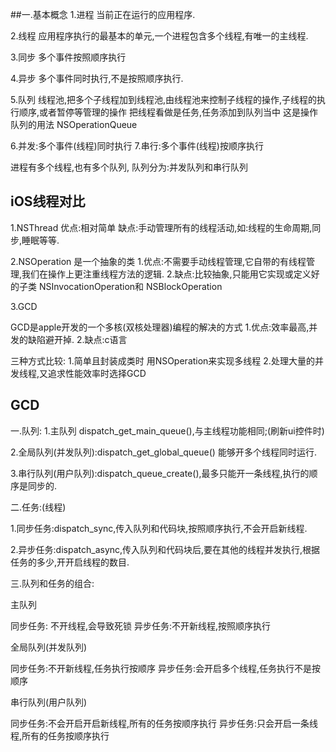 ##一.基本概念
  1.进程  当前正在运行的应用程序.
  
  2.线程  应用程序执行的最基本的单元,一个进程包含多个线程,有唯一的主线程.
  
  3.同步  多个事件按照顺序执行
  
  4.异步  多个事件同时执行,不是按照顺序执行.
  
  5.队列   线程池,把多个子线程加到线程池,由线程池来控制子线程的操作,子线程的执行顺序,或者暂停等管理的操作 把线程看做是任务,任务添加到队列当中 这是操作队列的用法 NSOperationQueue
  
  6.并发:多个事件(线程)同时执行
  7.串行:多个事件(线程)按顺序执行
  
  进程有多个线程,也有多个队列,
  队列分为:并发队列和串行队列

## iOS线程对比
  1.NSThread
  	优点:相对简单
  	缺点:手动管理所有的线程活动,如:线程的生命周期,同步,睡眠等等.
  	
  2.NSOperation
  	是一个抽象的类
  	1.优点:不需要手动线程管理,它自带的有线程管理,我们在操作上更注重线程方法的逻辑.
  	2.缺点:比较抽象,只能用它实现或定义好的子类 NSInvocationOperation和 NSBlockOperation
  
  3.GCD
  
  GCD是apple开发的一个多核(双核处理器)编程的解决的方式
     1.优点:效率最高,并发的缺陷避开掉.
     2.缺点:c语言
     
 三种方式比较:
 1.简单且封装成类时 用NSOperation来实现多线程
 2.处理大量的并发线程,又追求性能效率时选择GCD
 
## GCD

一.队列:
1.主队列 dispatch_get_main_queue(),与主线程功能相同;(刷新ui控件时)

2.全局队列(并发队列):dispatch_get_global_queue()  能够开多个线程同时运行.

3.串行队列(用户队列):dispatch_queue_create(),最多只能开一条线程,执行的顺序是同步的.

二.任务:(线程)

1.同步任务:dispatch_sync,传入队列和代码块,按照顺序执行,不会开启新线程.

2.异步任务:dispatch_async,传入队列和代码块后,要在其他的线程并发执行,根据任务的多少,开开启线程的数目.

三.队列和任务的组合:

  主队列
  
  同步任务: 不开线程,会导致死锁
  异步任务:不开新线程,按照顺序执行
  
  全局队列(并发队列)
  
  同步任务:不开新线程,任务执行按顺序
  异步任务:会开启多个线程,任务执行不是按顺序
  
  串行队列(用户队列)
  
  同步任务:不会开启开启新线程,所有的任务按顺序执行
  异步任务:只会开启一条线程,所有的任务按顺序执行
  
 